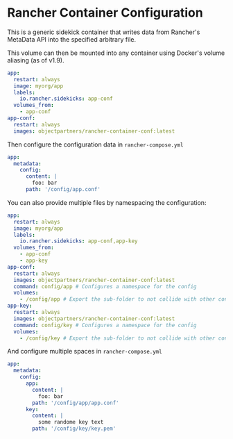 # Rancher Container Configuration

This is a generic sidekick container that writes data from Rancher's
MetaData API into the specified arbitrary file.

This volume can then be mounted into any container using Docker's
volume aliasing (as of v1.9).

```yml
app:
  restart: always
  image: myorg/app
  labels:
    io.rancher.sidekicks: app-conf
  volumes_from:
    - app-conf
app-conf:
  restart: always
  images: objectpartners/rancher-container-conf:latest
```

Then configure the configuration data in `rancher-compose.yml`

```yml
app:
  metadata:
    config:
      content: |
        foo: bar
      path: '/config/app.conf'
```

You can also provide multiple files by namespacing the configuration:

```yml
app:
  restart: always
  image: myorg/app
  labels:
    io.rancher.sidekicks: app-conf,app-key
  volumes_from:
    - app-conf
    - app-key
app-conf:
  restart: always
  images: objectpartners/rancher-container-conf:latest
  command: config/app # Configures a namespace for the config
  volumes:
    - /config/app # Export the sub-folder to not collide with other config
app-key:
  restart: always
  images: objectpartners/rancher-container-conf:latest
  command: config/key # Configures a namespace for the config
  volumes:
    - /config/key # Export the sub-folder to not collide with other config
```

And configure multiple spaces in `rancher-compose.yml`

```yml
app:
  metadata:
    config:
      app:
        content: |
          foo: bar
        path: '/config/app/app.conf'
      key:
        content: |
          some randome key text
        path: '/config/key/key.pem'
```
